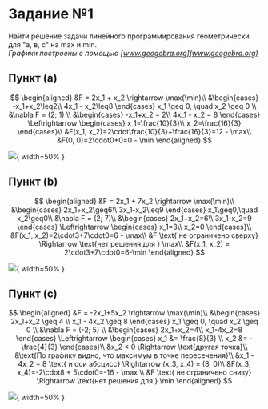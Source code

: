 # Задание №1

Найти решение задачи линейного программирования геометрически для "а, в, с" на max и min.  
_Графики построены с помощью [www.geogebra.org](www.geogebra.org)_

## Пункт (a)

$$
\begin{aligned}
&F = 2x_1 + x_2 \rightarrow \max(\min)\\
&\begin{cases}
-x_1+x_2\leq2\\
4x_1 - x_2\leq8
\end{cases}
x_1 \geq 0, \quad x_2 \geq 0 \\
&\nabla F = (2; 1) \\
&\begin{cases}
    -x_1+x_2 = 2\\
    4x_1 - x_2 = 8
\end{cases}
\Leftrightarrow
\begin{cases}
    x_1=\frac{10}{3}\\
    x_2=\frac{16}{3}
\end{cases}\\
&F(x_1, x_2)=2\cdot\frac{10}{3}+\frac{16}{3}=12 - \max\\
&F(0, 0)=2\cdot0+0=0 - \min
\end{aligned}
$$

![](tmp/images/1-a.jpg){ width=50% }

## Пункт (b)

$$
\begin{aligned}
&F = 2x_1 + 7x_2 \rightarrow \max(\min)\\
&\begin{cases}
2x_1+x_2\geq6\\
3x_1-x_2\leq9
\end{cases}
x_1\geq0,\quad x_2\geq0\\
&\nabla F = (2; 7)\\
&\begin{cases}
    2x_1+x_2=6\\
    3x_1-x_2=9
\end{cases}
\Leftrightarrow
\begin{cases}
    x_1=3\\
    x_2=0
\end{cases}\\
&F(x_1, x_2)=2\cdot3+7\cdot0=6 - \max\\
&F \text{ не ограничено сверху} \Rightarrow \text{нет решения для } \max\\
&F(x_1, x_2) = 2\cdot3+7\cdot0=6-\min
\end{aligned}
$$

![](tmp/images/1-b.jpg){ width=50% }

## Пункт (c)

$$
\begin{aligned}
&F = -2x_1+5x_2 \rightarrow \max(\min)\\
&\begin{cases}
2x_1+x_2 \geq 4 \\
x_1 - 4x_2 \geq 8
\end{cases}
x_1 \geq 0, \quad x_2 \geq 0 \\
&\nabla F = (-2; 5) \\
&\begin{cases}
    2x_1+x_2=4\\
    x_1-4x_2=8
\end{cases}
\Leftrightarrow
\begin{cases}
    x_1 &= \frac{8}{3} \\
    x_2 &= -\frac{4}{3}
\end{cases}\\
&x_2 < 0 \Rightarrow \text{другая точка}\\
&\text{По графику видно, что максимум в точке пересечения}\\
&x_1 - 4x_2 = 8 \text{ и оси абсцисс} \Rightarrow (x_3, x_4) = (8, 0)\\
&F(x_3, x_4)=-2\cdot8 + 5\cdot0=-16 - \max \\
&F \text{ не ограничено снизу} \Rightarrow \text{нет решения для } \min
\end{aligned}
$$

![](tmp/images/1-c.jpg){ width=50% }
